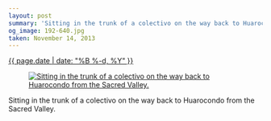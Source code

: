 ```yaml
---
layout: post
summary: 'Sitting in the trunk of a colectivo on the way back to Huarocondo from the Sacred Valley.'
og_image: 192-640.jpg
taken: November 14, 2013
---
```


<div class="post">
 <time>
  <a href="/192">
   {{ page.date | date: "%B %-d, %Y" }}
  </a>
 </time>
 <a href="/192">
  <figure data-taken="11/14/2013">
   <img alt="Sitting in the trunk of a colectivo on the way back to Huarocondo from the Sacred Valley." sizes="(min-width: 700px) 50vw, calc(100vw - 2rem)" src="{{ site.assets_url }}/192-320.jpg" srcset="{{ site.assets_url }}/192-640.jpg 640w, {{ site.assets_url }}/192-480.jpg 480w, {{ site.assets_url }}/192-320.jpg 320w, {{ site.assets_url }}/192-160.jpg 160w"/>
  </figure>
 </a>
 <span>
  Sitting in the trunk of a colectivo on the way back to Huarocondo from the Sacred Valley.
 </span>
</div>
